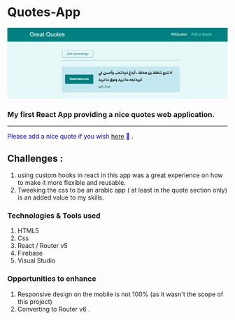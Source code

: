 # Quotes-App

![ScreenShot](/public/SCREENSHOT.png)

### My first React App providing a nice quotes web application.

---
<span style="color:blue"> Please add a nice quote if you wish
 [here](https://yosefquotes.netlify.app/all-quotes) :muscle:
</span>.


## Challenges :

1. using custom hooks in react in this app was a great experience on how to make it more flexible and reusable.
2. Tweeking the css to be an arabic app ( at least in the quote section only) is an added value to my skills.

### Technologies & Tools used

1. HTML5
2. Css
3. React / Router v5
4. Firebase
5. Visual Studio

### Opportunities to enhance

1. Responsive design on the mobile is not 100% (as it wasn't the scope of this project)
2. Converting to Router v6 .
